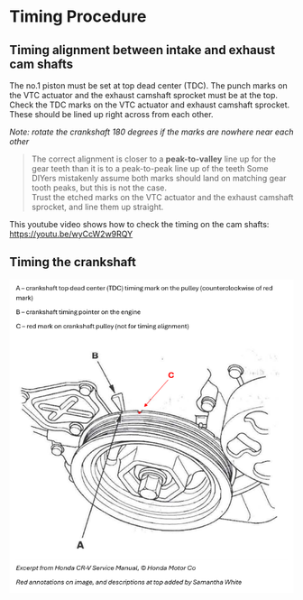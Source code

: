 # Timing Procedure 



## Timing alignment between intake and exhaust cam shafts

The no.1 piston must be set at top dead center (TDC). The punch marks on the VTC actuator and the exhaust camshaft sprocket must be at the top. Check the TDC marks on the VTC actuator and exhaust camshaft sprocket. These should be lined up right across from each other.

_Note: rotate the crankshaft 180 degrees if the marks are nowhere near each other_ 



> The correct alignment is closer to a **peak-to-valley** line up for the gear teeth than it is to a peak-to-peak line up of the teeth
> Some DIYers mistakenly assume both marks should land on matching gear tooth peaks, but this is not the case.  
> Trust the etched marks on the VTC actuator and the exhaust camshaft sprocket, and line them up straight.


This youtube video shows how to check the timing on the cam shafts: https://youtu.be/wyCcW2w9RQY


## Timing the crankshaft

![Crankshaft Timing Marks](./images/crankshaft_timing_marks.png)





